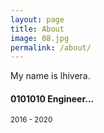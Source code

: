 ```yaml
---
layout: page
title: About
image: 08.jpg
permalink: /about/
---
```


My name is lhivera. 

#### 0101010 Engineer...
<small>2016 - 2020</small>


